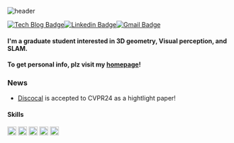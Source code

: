 ![header](https://capsule-render.vercel.app/api?type=rect&color=FFFFFF&height=150&section=header&text=✨Chaehyeon%20Song's%20Github✨&fontSize=50&fontColor=000000)

[![Tech Blog Badge](http://img.shields.io/badge/-Homepage-black?style=flat-square&logo=github)](https://chaehyeonsong.github.io/)[![Linkedin Badge](https://img.shields.io/badge/-LinkedIn-blue?style=flat-square&logo=Linkedin&logoColor=white)](http://linkedin.com/in/chaehyeonsong)[![Gmail Badge](https://img.shields.io/badge/Gmail-d14836?style=flat-square&logo=Gmail&logoColor=white)](mailto:chaehyeon@snu.ac.kr)

#### I'm a graduate student interested in 3D geometry, Visual perception, and SLAM.
#### To get personal info, plz visit my <a href="https://chaehyeonsong.github.io/"> homepage</a>!

### News
- <a href="https://github.com/chaehyeonsong/discocal"> Discocal</a> is accepted to CVPR24 as a hightlight paper!

#### Skills
<img alt = "C++" height="20" src="https://img.shields.io/badge/C++-AA154C.svg?style=for-the-badge&logo=C++&logoColor=white"> <img alt = "3.1 Python" height="20" src="https://img.shields.io/badge/Python-3776AB.svg?style=for-the-badge&logo=Python&logoColor=white"> <img alt = "sql" height="20" src="https://img.shields.io/badge/MySQL-C75311.svg?style=for-the-badge&logo=MySQL&logoColor=white"> <img alt = "ros" height="20" src="https://img.shields.io/badge/Ros-494848.svg?style=for-the-badge&logo=C++&logoColor=white"> <img alt = "latex" height="20" src="https://img.shields.io/badge/LaTeX-008080.svg?style=for-the-badge&logo=LaTeX&logoColor=white">
